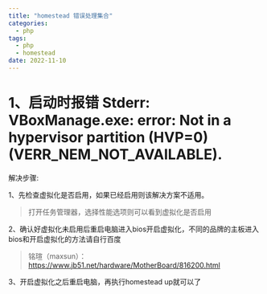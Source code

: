 ```yaml
---
title: "homestead 错误处理集合"
categories:
  - php
tags:
  - php
  - homestead
date: 2022-11-10
---
```

# 1、启动时报错 Stderr: VBoxManage.exe: error: Not in a hypervisor partition (HVP=0) (VERR_NEM_NOT_AVAILABLE).
解决步骤:

1、先检查虚拟化是否启用，如果已经启用则该解决方案不适用。
> 打开任务管理器，选择性能选项则可以看到虚拟化是否启用

2、确认好虚拟化未启用后重启电脑进入bios开启虚拟化，不同的品牌的主板进入bios和开启虚拟化的方法请自行百度
> 铭瑄（maxsun）：https://www.jb51.net/hardware/MotherBoard/816200.html

3、开启虚拟化之后重启电脑，再执行homestead up就可以了